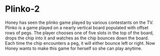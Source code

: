 # Plinko-2
Honey has seen the plinko game played by various contestants on the TV.  Plinko is a game played on a nearly vertical board populated with offset rows of pegs. The player chooses one of five slots in the top of the board, drops the chip into it and watches as the chip bounces down the board. Each time the chip encounters a peg, it will either bounce left or right.  Now Honey wants to make this game for herself so she can play anytime.
